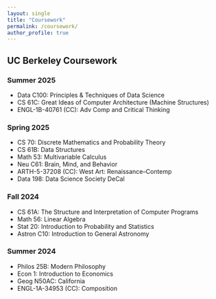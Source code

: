 ```yaml
---
layout: single
title: "Coursework"
permalink: /coursework/
author_profile: true
---
```


## UC Berkeley Coursework

### Summer 2025
- Data C100: Principles & Techniques of Data Science
- CS 61C: Great Ideas of Computer Architecture (Machine Structures)
- ENGL-1B-40761 (CC): Adv Comp and Critical Thinking

### Spring 2025
- CS 70: Discrete Mathematics and Probability Theory
- CS 61B: Data Structures
- Math 53: Multivariable Calculus
- Neu C61: Brain, Mind, and Behavior
- ARTH-5-37208 (CC): West Art: Renaissance–Contemp
- Data 198: Data Science Society DeCal

### Fall 2024
- CS 61A: The Structure and Interpretation of Computer Programs
- Math 56: Linear Algebra
- Stat 20: Introduction to Probability and Statistics
- Astron C10: Introduction to General Astronomy

### Summer 2024
- Philos 25B: Modern Philosophy
- Econ 1: Introduction to Economics
- Geog N50AC: California
- ENGL-1A-34953 (CC): Composition
